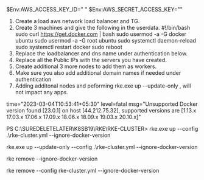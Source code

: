 $Env:AWS_ACCESS_KEY_ID=" "
$Env:AWS_SECRET_ACCESS_KEY=""

1. Create a load aws network load balancer and TG.
2. Create 3 machines and give the following in the userdata.
#!/bin/bash
sudo curl https://get.docker.com | bash
sudo usermod -a -G docker ubuntu
sudo usermod -a -G root ubuntu
sudo systemctl daemon-reload
sudo systemctl restart docker
sudo reboot
3. Replace the loadbalancer and dns name under authentication below.
4. Replace all the Public IPs with the servers you have created.
5. Create additional 3 more nodes to add them as workers.
6. Make sure you also add additional domain names if needed under authentication
7. Adding additonal nodes and peforming rke.exe up --update-only , will not impact any apps.

time="2023-03-04T10:53:41+05:30" level=fatal msg="Unsupported Docker version found [23.0.1] on host [44.212.75.32], supported versions are [1.13.x 17.03.x 17.06.x 17.09.x 18.06.x 18.09.x 19.03.x 20.10.x]"

PS C:\SUREDELETELATER\K8SB19\RKE\RKE-CLUSTER> 
rke.exe up --config .\rke-cluster.yml --ignore-docker-version

rke.exe up --update-only --config .\rke-cluster.yml --ignore-docker-version

rke remove  --ignore-docker-version

 rke remove --config rke-cluster.yml  --ignore-docker-version